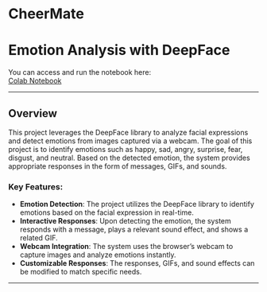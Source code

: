 # CheerMate

# Emotion Analysis with DeepFace

You can access and run the notebook here:  
[Colab Notebook](https://colab.research.google.com/drive/1KwhR8GdiZZasZMRWnaxDfjz-1sMbSGhd?usp=sharing)

---

## Overview

This project leverages the DeepFace library to analyze facial expressions and detect emotions from images captured via a webcam. The goal of this project is to identify emotions such as happy, sad, angry, surprise, fear, disgust, and neutral. Based on the detected emotion, the system provides appropriate responses in the form of messages, GIFs, and sounds.

### Key Features:
- **Emotion Detection**: The project utilizes the DeepFace library to identify emotions based on the facial expression in real-time.
- **Interactive Responses**: Upon detecting the emotion, the system responds with a message, plays a relevant sound effect, and shows a related GIF.
- **Webcam Integration**: The system uses the browser’s webcam to capture images and analyze emotions instantly.
- **Customizable Responses**: The responses, GIFs, and sound effects can be modified to match specific needs.

---

